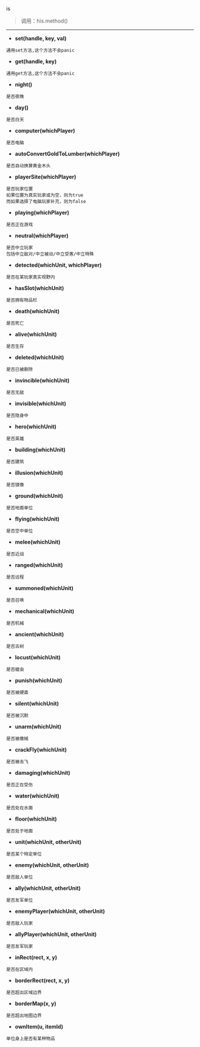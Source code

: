 is

> 调用：his.method()

---

* **set(handle, key, val)**
```
通用set方法,这个方法不会panic
```

* **get(handle, key)**
```
通用get方法,这个方法不会panic
```

* **night()**
```
是否夜晚
```

* **day()**
```
是否白天
```

* **computer(whichPlayer)**
```
是否电脑
```

* **autoConvertGoldToLumber(whichPlayer)**
```
是否自动换算黄金木头
```

* **playerSite(whichPlayer)**
```
是否玩家位置
如果位置为真实玩家或为空，则为true
而如果选择了电脑玩家补充，则为false
```

* **playing(whichPlayer)**
```
是否正在游戏
```

* **neutral(whichPlayer)**
```
是否中立玩家
包括中立敌对/中立被动/中立受害/中立特殊
```

* **detected(whichUnit, whichPlayer)**
```
是否在某玩家真实视野内
```

* **hasSlot(whichUnit)**
```
是否拥有物品栏
```

* **death(whichUnit)**
```
是否死亡
```

* **alive(whichUnit)**
```
是否生存
```

* **deleted(whichUnit)**
```
是否已被删除
```

* **invincible(whichUnit)**
```
是否无敌
```

* **invisible(whichUnit)**
```
是否隐身中
```

* **hero(whichUnit)**
```
是否英雄
```

* **building(whichUnit)**
```
是否建筑
```

* **illusion(whichUnit)**
```
是否镜像
```

* **ground(whichUnit)**
```
是否地面单位
```

* **flying(whichUnit)**
```
是否空中单位
```

* **melee(whichUnit)**
```
是否近战
```

* **ranged(whichUnit)**
```
是否远程
```

* **summoned(whichUnit)**
```
是否召唤
```

* **mechanical(whichUnit)**
```
是否机械
```

* **ancient(whichUnit)**
```
是否古树
```

* **locust(whichUnit)**
```
是否蝗虫
```

* **punish(whichUnit)**
```
是否被硬直
```

* **silent(whichUnit)**
```
是否被沉默
```

* **unarm(whichUnit)**
```
是否被缴械
```

* **crackFly(whichUnit)**
```
是否被击飞
```

* **damaging(whichUnit)**
```
是否正在受伤
```

* **water(whichUnit)**
```
是否处在水面
```

* **floor(whichUnit)**
```
是否处于地面
```

* **unit(whichUnit, otherUnit)**
```
是否某个特定单位
```

* **enemy(whichUnit, otherUnit)**
```
是否敌人单位
```

* **ally(whichUnit, otherUnit)**
```
是否友军单位
```

* **enemyPlayer(whichUnit, otherUnit)**
```
是否敌人玩家
```

* **allyPlayer(whichUnit, otherUnit)**
```
是否友军玩家
```

* **inRect(rect, x, y)**
```
是否在区域内
```

* **borderRect(rect, x, y)**
```
是否超出区域边界
```

* **borderMap(x, y)**
```
是否超出地图边界
```

* **ownItem(u, itemId)**
```
单位身上是否有某种物品
```

